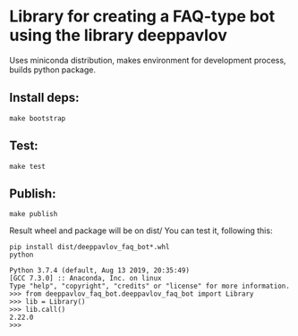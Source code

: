 Library for creating a FAQ-type bot using the library deeppavlov   
=========================

Uses miniconda distribution, makes environment for development process, builds python package. 

Install deps:
----------
```shell script
make bootstrap
```

Test:
-----
```shell script
make test 
```

Publish:
----
```shell script
make publish 
```
Result wheel and package will be on dist/
You can test it, following this:

```shell script
pip install dist/deeppavlov_faq_bot*.whl
python
```
```shell script
Python 3.7.4 (default, Aug 13 2019, 20:35:49) 
[GCC 7.3.0] :: Anaconda, Inc. on linux
Type "help", "copyright", "credits" or "license" for more information.
>>> from deeppavlov_faq_bot.deeppavlov_faq_bot import Library
>>> lib = Library()
>>> lib.call()
2.22.0
>>>
```
